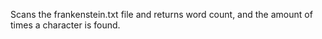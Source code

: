 Scans the frankenstein.txt file and returns word count, and the amount of times a character is found.
